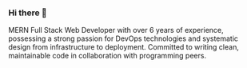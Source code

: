 ### Hi there 👋

MERN Full Stack Web Developer with over 6 years of experience, possessing a strong passion for DevOps technologies and systematic design from infrastructure to deployment. Committed to writing clean, maintainable code in collaboration with programming peers.

